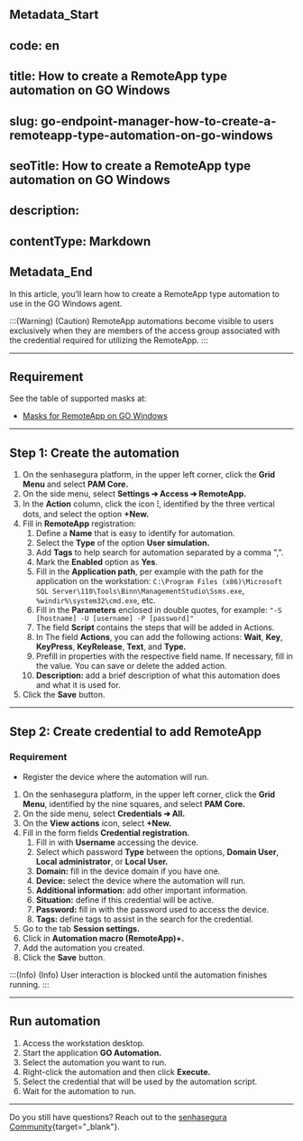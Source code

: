 ## Metadata_Start 
## code: en
## title: How to create a RemoteApp type automation on GO Windows 
## slug: go-endpoint-manager-how-to-create-a-remoteapp-type-automation-on-go-windows 
## seoTitle: How to create a RemoteApp type automation on GO Windows 
## description:  
## contentType: Markdown 
## Metadata_End
In this article, you’ll learn how to create a RemoteApp type automation to use in the GO Windows agent.

:::(Warning) (Caution)
RemoteApp automations become visible to users exclusively when they are members of the access group associated with the credential required for utilizing the RemoteApp.
:::

* * *

## Requirement
See the table of supported masks at:

* [Masks for RemoteApp on GO Windows](https://docs.senhasegura.io/v3-32/docs/pt/go-endpoint-manager-windows-agent-automation#m%C3%A1scaras-para-o-remoteapp-no-go-windows)

* * *

## Step 1: Create the automation

1. On the senhasegura platform, in the upper left corner, click the **Grid Menu** and select **PAM Core.**
2. On the side menu, select **Settings ➔ Access ➔ RemoteApp.**
3. In the **Action** column, click the icon **⁝**, identified by the three vertical dots, and select the option **+New.**
4. Fill in **RemoteApp** registration:
    1. Define a **Name** that is easy to identify for automation.
    2. Select the **Type** of the option **User simulation.**
    3.  Add **Tags** to help search for automation separated by a comma ",".
    4. Mark the **Enabled** option as **Yes**.
    5. Fill in  the **Application path**, per example with the path for the application on the workstation: `C:\Program Files (x86)\Microsoft SQL Server\110\Tools\Binn\ManagementStudio\Ssms.exe`, `%windir%\system32\cmd.exe`, etc.
    6. Fill in the **Parameters** enclosed in double quotes, for example: `"-S [hostname] -U [username] -P [password]"`
    7. The field **Script** contains the steps that will be added in Actions.
    8. In The field **Actions**, you can add the following actions: **Wait**, **Key**, **KeyPress**, **KeyRelease**, **Text**, and **Type.**
    9. Prefill in properties with the respective field name. If necessary, fill in the value. You can save or delete the added action.
    10. **Description:** add a brief description of what this automation does and what it is used for.
5. Click the **Save** button.

* * *

## Step 2: Create credential to add RemoteApp
### Requirement

* Register the device where the automation will run.

1. On the senhasegura platform,  in the upper left corner, click the **Grid Menu**, identified by the nine squares, and select **PAM Core.**
2. On the side menu, select **Credentials ➔ All.**
3. On the **View actions** icon, select **+New.**
4. Fill in the form fields **Credential registration.**
    1. Fill in with **Username** accessing the device.
    2. Select which password **Type** between the options, **Domain User**, **Local administrator**, or **Local User.**
    3. **Domain:** fill in the device domain if you have one.
    4. **Device:** select the device where the automation will run.
    5. **Additional information:** add other important information. 
    6. **Situation:** define if this credential will be active.
    7. **Password:** fill in with the password used to access the device.
    8. **Tags:** define tags to assist in the search for the credential.
5. Go to the tab **Session settings.**
6. Click in **Automation macro (RemoteApp)+.**
7. Add the automation you created.
8. Click the **Save** button.

:::(Info) (Info)
User interaction is blocked until the automation finishes running.
:::
* * *

## Run automation

1. Access the workstation desktop.
2. Start the application **GO Automation.**
3. Select the automation you want to run.
4. Right-click the automation and then click **Execute.**
5. Select the credential that will be used by the automation script.
6. Wait for the automation to run.

* * *

Do you still have questions? Reach out to the [senhasegura Community](https://community.senhasegura.io/){target="_blank"}.

